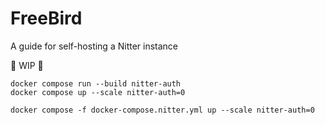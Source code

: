 # FreeBird
A guide for self-hosting a Nitter instance

🚧 WIP 🚧

```
docker compose run --build nitter-auth
docker compose up --scale nitter-auth=0
```

```
docker compose -f docker-compose.nitter.yml up --scale nitter-auth=0
```